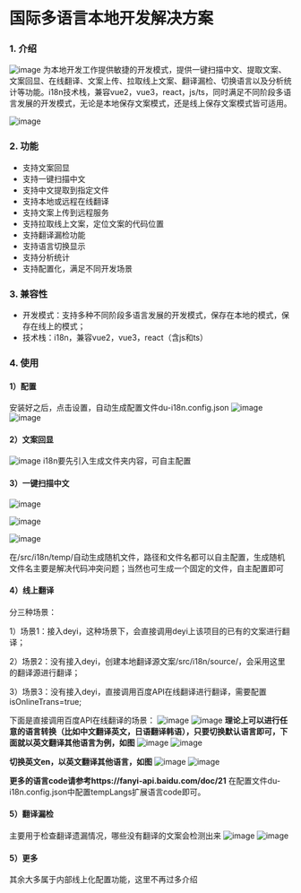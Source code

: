 # 国际多语言本地开发解决方案
### 1. 介绍
![image](https://github.com/user-attachments/assets/f7057f15-bd23-484b-b6d0-62fa4cae5caa)
为本地开发工作提供敏捷的开发模式，提供一键扫描中文、提取文案、文案回显、在线翻译、文案上传、拉取线上文案、翻译漏检、切换语言以及分析统计等功能。i18n技术栈，兼容vue2，vue3，react，js/ts，同时满足不同阶段多语言发展的开发模式，无论是本地保存文案模式，还是线上保存文案模式皆可适用。

![image](https://github.com/user-attachments/assets/103bef41-b417-44bc-88ea-52a9ad8aa2af)


### 2. 功能
- 支持文案回显
- 支持一键扫描中文
- 支持中文提取到指定文件
- 支持本地或远程在线翻译
- 支持文案上传到远程服务
- 支持拉取线上文案，定位文案的代码位置
- 支持翻译漏检功能
- 支持语言切换显示
- 支持分析统计
- 支持配置化，满足不同开发场景

### 3. 兼容性
- 开发模式：支持多种不同阶段多语言发展的开发模式，保存在本地的模式，保存在线上的模式；
- 技术栈：i18n，兼容vue2，vue3，react（含js和ts）

### 4. 使用
#### 1）配置
安装好之后，点击设置，自动生成配置文件du-i18n.config.json
![image](https://github.com/user-attachments/assets/8afc8eb3-ccd7-41ea-861c-3f7b556b28e5)
![image](https://github.com/user-attachments/assets/45454211-daef-4561-81e0-fedadd386d9c)


#### 2）文案回显
![image](https://github.com/user-attachments/assets/34d7e291-874f-4830-a16e-3b69517e7c56)
i18n要先引入生成文件夹内容，可自主配置

#### 3）一键扫描中文
![image](https://github.com/user-attachments/assets/32abcb10-d224-4fbf-a74f-dcd8c7fd1193)

![image](https://github.com/user-attachments/assets/41f7adbd-d743-48ac-94e0-de68ee2699d2)

![image](https://github.com/user-attachments/assets/8335e5b4-8a98-4539-91ab-9ef647829047)

在/src/i18n/temp/自动生成随机文件，路径和文件名都可以自主配置，生成随机文件名主要是解决代码冲突问题；当然也可生成一个固定的文件，自主配置即可

#### 4）线上翻译
分三种场景：

1）场景1：接入deyi，这种场景下，会直接调用deyi上该项目的已有的文案进行翻译；

2）场景2：没有接入deyi，创建本地翻译源文案/src/i18n/source/，会采用这里的翻译源进行翻译；

3）场景3：没有接入deyi，直接调用百度API在线翻译进行翻译，需要配置isOnlineTrans=true;

下面是直接调用百度API在线翻译的场景：
![image](https://github.com/user-attachments/assets/3635fa17-8ab2-49ff-a529-27d69982869b)
![image](https://github.com/user-attachments/assets/0194f0f5-4a96-442d-8f0a-d008ac3140cc)
**理论上可以进行任意的语言转换（比如中文翻译英文，日语翻译韩语），只要切换默认语言即可，下面就以英文翻译其他语言为例，如图**
![image](https://github.com/user-attachments/assets/51f8d6ec-ea11-4a8d-be38-c7d452a0ad25)
![image](https://github.com/user-attachments/assets/08dba2ac-3840-48b5-a8bb-53dfa439b5d1)


**切换英文en，以英文翻译其他语言，如图**
![image](https://github.com/user-attachments/assets/143ed4da-92ae-4363-b512-976e0a702e04)
![image](https://github.com/user-attachments/assets/61282589-07eb-4c27-837e-b1cd9afe4c0f)

**更多的语言code请参考https://fanyi-api.baidu.com/doc/21**
在配置文件du-i18n.config.json中配置tempLangs扩展语言code即可。

#### 5）翻译漏检
主要用于检查翻译遗漏情况，哪些没有翻译的文案会检测出来
![image](https://github.com/user-attachments/assets/12b4cef8-a108-4567-a5c7-97763a703e12)
![image](https://github.com/user-attachments/assets/f5f8d861-8eee-4933-955f-cac7fb63a895)


#### 5）更多
其余大多属于内部线上化配置功能，这里不再过多介绍
